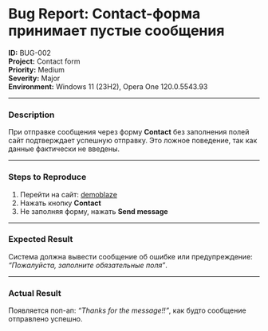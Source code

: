# Bug Report: Contact-форма принимает пустые сообщения

**ID:** BUG-002  
**Project:** Contact form  
**Priority:** Medium  
**Severity:** Major  
**Environment:** Windows 11 (23H2), Opera One 120.0.5543.93  

---

### Description
При отправке сообщения через форму **Contact** без заполнения полей сайт подтверждает успешную отправку. Это ложное поведение, так как данные фактически не введены.  

---

### Steps to Reproduce
1. Перейти на сайт: [demoblaze](https://www.demoblaze.com/)  
2. Нажать кнопку **Contact**  
3. Не заполняя форму, нажать **Send message**  

---

### Expected Result
Система должна вывести сообщение об ошибке или предупреждение:  
*“Пожалуйста, заполните обязательные поля”*.  

---

### Actual Result
Появляется поп-ап: *“Thanks for the message!!”*, как будто сообщение отправлено успешно.  